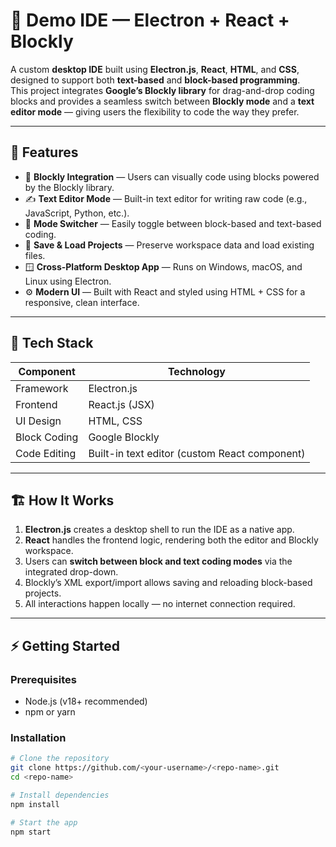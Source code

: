 # 🧠 Demo IDE — Electron + React + Blockly

A custom **desktop IDE** built using **Electron.js**, **React**, **HTML**, and **CSS**, designed to support both **text-based** and **block-based programming**.  
This project integrates **Google’s Blockly library** for drag-and-drop coding blocks and provides a seamless switch between **Blockly mode** and a **text editor mode** — giving users the flexibility to code the way they prefer.

---

## 🚀 Features

- 🧩 **Blockly Integration** — Users can visually code using blocks powered by the Blockly library.
- ✍️ **Text Editor Mode** — Built-in text editor for writing raw code (e.g., JavaScript, Python, etc.).
- 🔄 **Mode Switcher** — Easily toggle between block-based and text-based coding.
- 💾 **Save & Load Projects** — Preserve workspace data and load existing files.
- 🪟 **Cross-Platform Desktop App** — Runs on Windows, macOS, and Linux using Electron.
- ⚙️ **Modern UI** — Built with React and styled using HTML + CSS for a responsive, clean interface.

---

## 🧰 Tech Stack

| Component | Technology |
|------------|-------------|
| Framework | Electron.js |
| Frontend | React.js (JSX) |
| UI Design | HTML, CSS |
| Block Coding | Google Blockly |
| Code Editing | Built-in text editor (custom React component) |

---

## 🏗️ How It Works

1. **Electron.js** creates a desktop shell to run the IDE as a native app.  
2. **React** handles the frontend logic, rendering both the editor and Blockly workspace.  
3. Users can **switch between block and text coding modes** via the integrated drop-down.  
4. Blockly’s XML export/import allows saving and reloading block-based projects.  
5. All interactions happen locally — no internet connection required.

---

## ⚡ Getting Started

### Prerequisites
- Node.js (v18+ recommended)
- npm or yarn

### Installation
```bash
# Clone the repository
git clone https://github.com/<your-username>/<repo-name>.git
cd <repo-name>

# Install dependencies
npm install

# Start the app
npm start
